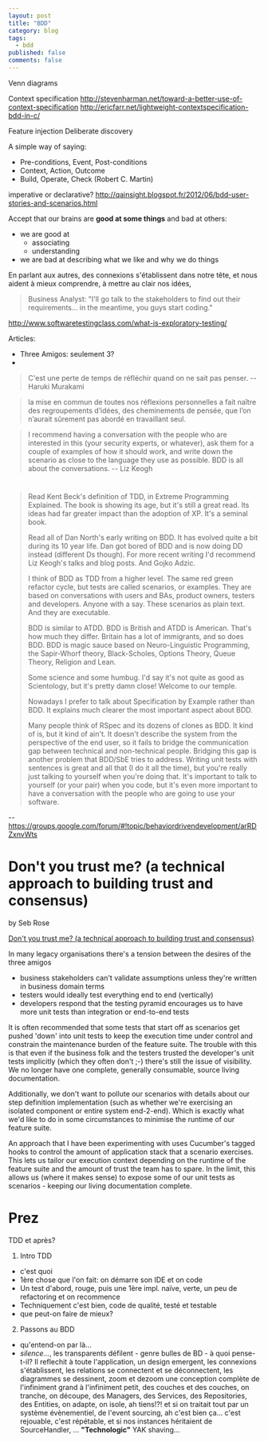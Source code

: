 ```yaml
---
layout: post
title: "BDD"
category: blog
tags:
  - bdd
published: false
comments: false
---
```


Venn diagrams

Context specification
http://stevenharman.net/toward-a-better-use-of-context-specification
http://ericfarr.net/lightweight-contextspecification-bdd-in-c/

Feature injection
Deliberate discovery


A simple way of saying:
* Pre-conditions, Event, Post-conditions
* Context, Action, Outcome
* Build, Operate, Check (Robert C. Martin)


imperative or declarative?
http://qainsight.blogspot.fr/2012/06/bdd-user-stories-and-scenarios.html


Accept that our brains are **good at some things** and bad at others:

* we are good at
  * associating
  * understanding
* we are bad at describing what we like and why we do things

En parlant aux autres, des connexions s'établissent dans notre tête, et nous aident à mieux comprendre, à mettre au clair nos idées, 


> Business Analyst: "I'll go talk to the stakeholders to find out their requirements... in the meantime, you guys start coding."

http://www.softwaretestingclass.com/what-is-exploratory-testing/


Articles:

* Three Amigos: seulement 3?
* 

> C'est une perte de temps de réfléchir quand on ne sait pas penser.
> -- Haruki Murakami



> la mise en commun de toutes nos réflexions personnelles a
> fait naître des regroupements d’idées, des cheminements de
> pensée, que l’on n’aurait sûrement pas abordé en travaillant seul.




> I recommend having a conversation with the people who are interested 
> in this (your security experts, or whatever), ask them for a couple of 
> examples of how it should work, and write down the scenario as close 
> to the language they use as possible. BDD is all about the  conversations. 
> -- Liz Keogh

>


# 

> Read Kent Beck's definition of TDD, in Extreme Programming Explained. The book is showing its age, but it's still a great read. Its ideas had far greater impact than the adoption of XP. It's a seminal book.
>
> Read all of Dan North's early writing on BDD. It has evolved quite a bit during its 10 year life. Dan got bored of BDD and is now doing DD instead (different Ds though). For more recent writing I'd recommend Liz Keogh's talks and blog posts. And Gojko Adzic.
>
> I think of BDD as TDD from a higher level. The same red green refactor cycle, but tests are called scenarios, or examples. They are based on conversations with users and BAs, product owners, testers and developers. Anyone with a say. These scenarios as plain text. And they are executable.
> 
> BDD is similar to ATDD. BDD is British and ATDD is American. That's how much they differ. Britain has a lot of immigrants, and so does BDD. BDD is magic sauce based on Neuro-Linguistic Programming, the Sapir-Whorf theory, Black-Scholes, Options Theory, Queue Theory, Religion and Lean.
> 
> Some science and some humbug. I'd say it's not quite as good as Scientology, but it's pretty damn close! Welcome to our temple.
> 
> Nowadays I prefer to talk about Specification by Example rather than BDD. It explains much clearer the most important aspect about BDD.
> 
> Many people think of RSpec and its dozens of clones as BDD. It kind of is, but it kind of ain't. It doesn't describe the system from the perspective of the end user, so it fails to bridge the communication gap between technical and non-technical people. Bridging this gap is another problem that BDD/SbE tries to address. Writing unit tests with sentences is great and all that (I do it all the time), but you're really just talking to yourself when you're doing that. It's important to talk to yourself (or your pair) when you code, but it's even more important to have a conversation with the people who are going to use your software.


-- https://groups.google.com/forum/#!topic/behaviordrivendevelopment/arRDZxnvWts


# Don't you trust me? (a technical approach to building trust and consensus)

by Seb Rose

[Don't you trust me? (a technical approach to building trust and consensus)](http://skillsmatter.com/podcast/agile-testing/dont-you-trust-me-a-technical-approach-to-building-trust-and-consensus)

In many legacy organisations there's a tension between the desires of the three amigos

- business stakeholders can't validate assumptions unless they're written in business domain terms
- testers would ideally test everything end to end (vertically)
- developers respond that the testing pyramid encourages us to have more unit tests than integration or end-to-end tests

It is often recommended that some tests that start off as scenarios get pushed 'down' into unit tests to keep the execution time under control and constrain the maintenance burden of the feature suite. The trouble with this is that even if the business folk and the testers trusted the developer's unit tests implicitly (which they often don't ;-) there's still the issue of visibility. We no longer have one complete, generally consumable, source living documentation.

Additionally, we don't want to pollute our scenarios with details about our step definition implementation (such as whether we're exercising an isolated component or entire system end-2-end). Which is exactly what we'd like to do in some circumstances to minimise the runtime of our feature suite.

An approach that I have been experimenting with uses Cucumber's tagged hooks to control the amount of application stack that a scenario exercises. This lets us tailor our execution context depending on the runtime of the feature suite and the amount of trust the team has to spare. In the limit, this allows us (where it makes sense) to expose some of our unit tests as scenarios - keeping our living documentation complete. 

# Prez

TDD et après?

1. Intro TDD
  * c'est quoi
  * 1ère chose que l'on fait: on démarre son IDE et on code
  * Un test d'abord, rouge, puis une 1ère impl. naïve, verte, un peu de refactoring et on recommence
  * Techniquement c'est bien, code de qualité, testé et testable
  * que peut-on faire de mieux?
2. Passons au BDD
  * qu'entend-on par là...
  * *silence...*, les transparents défilent - genre bulles de BD - à quoi pense-t-il? Il reflechit à toute l'application, un design emergent, les connexions s'établissent, les relations se connectent et se déconnectent, les diagrammes se dessinent, zoom et dezoom une conception complète de l'infiniment grand à l'infiniment petit, des couches et des couches, on tranche, on découpe, des Managers, des Services, des Repositories, des Entities, on adapte, on isole, ah tiens!?! et si on traitait tout par un système évènementiel, de l'event sourcing, ah c'est bien ça... c'est rejouable, c'est répétable, et si nos instances héritaient de SourceHandler, ... **"Technologic"** YAK shaving...
